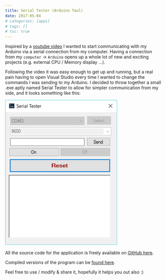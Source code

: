 ```yaml
---
title: Serial Tester (Arduino Tool)
date: 2017-05-04
# categories: [apps]
# tags: []
# toc: true
---
```


Inspired by a [youtube video](https://www.youtube.com/watch?v=J5vQFLjXk2I) I wanted to start communicating with my Arduino via a serial connection from my computer. Having a connection from my `computer` -> `Arduino` opens up a whole lot of new and exciting projects (e.g. external CPU / Memory display ...).

Following the video it was easy enough to get up and running, but a real pain having to open Visual Studio every time I wanted to change the commands I was sending to my Arduino. I decided to throw together a small .exe aptly named Serial Tester to allow for simpler communication from my side, and it looks something like this:

<img src="./001.png" alt="">

All the source code for the application is freely available on [GitHub here](https://github.com/rniemand/SerialTester).

Compiled versions of the program can be [found here](https://drive.google.com/drive/folders/0BwmLFltkLtlRQUotOXFsWDVrQ3M).

Feel free to use / modify & share it, hopefully it helps you out also :)
